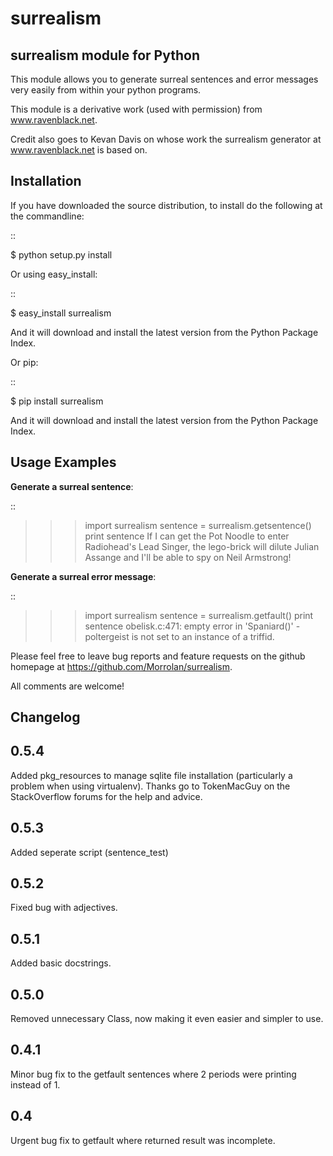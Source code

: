 surrealism
==========

surrealism module for Python
----------------------------


This module allows you to generate surreal sentences and error messages very easily from within your python programs.  


This module is a derivative work (used with permission) from www.ravenblack.net.  


Credit also goes to Kevan Davis on whose work the surrealism generator at www.ravenblack.net is based on.


Installation
------------

If you have downloaded the source distribution, to install do the following at the commandline: 

::
   
   $ python setup.py install


Or using easy_install:

::

   $ easy_install surrealism


And it will download and install the latest version from the Python Package Index.


Or pip:

::

   $ pip install surrealism


And it will download and install the latest version from the Python Package Index.




Usage Examples
--------------

**Generate a surreal sentence**:

::

   >>> import surrealism
   >>> sentence = surrealism.getsentence()
   >>> print sentence
   >>> If I can get the Pot Noodle to enter Radiohead's Lead Singer, the lego-brick will dilute Julian Assange and I'll be able to spy on Neil Armstrong!

   
**Generate a surreal error message**:

::

   >>> import surrealism
   >>> sentence = surrealism.getfault()
   >>> print sentence
   >>> obelisk.c:471: empty error in 'Spaniard()' - poltergeist is not set to an instance of a triffid.


Please feel free to leave bug reports and feature requests on the github homepage at https://github.com/Morrolan/surrealism.

All comments are welcome!


Changelog
---------

0.5.4
-----
Added pkg_resources to manage sqlite file installation (particularly a problem when using virtualenv).
Thanks go to TokenMacGuy on the StackOverflow forums for the help and advice.


0.5.3
-----
Added seperate script (sentence_test) 


0.5.2
-----
Fixed bug with adjectives.


0.5.1
-----
Added basic docstrings.

0.5.0
-----

Removed unnecessary Class, now making it even easier and simpler to use.


0.4.1
-----

Minor bug fix to the getfault sentences where 2 periods were printing instead of 1.


0.4
---

Urgent bug fix to getfault where returned result was incomplete.

